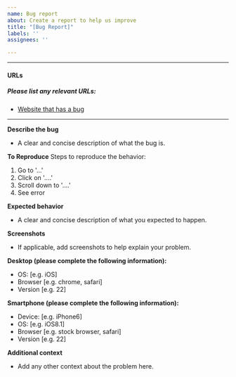 ```yaml
---
name: Bug report
about: Create a report to help us improve
title: "[Bug Report]"
labels: ''
assignees: ''

---
```


---

#### URLs
##### Please list any relevant URLs:
   * [Website that has a bug](#)

---
**Describe the bug**
  * A clear and concise description of what the bug is.

**To Reproduce**
Steps to reproduce the behavior:
  1. Go to '...'
  2. Click on '....'
  3. Scroll down to '....'
  4. See error

**Expected behavior**
  * A clear and concise description of what you expected to happen.

**Screenshots**
 * If applicable, add screenshots to help explain your problem.

**Desktop (please complete the following information):**
 - OS: [e.g. iOS]
 - Browser [e.g. chrome, safari]
 - Version [e.g. 22]

**Smartphone (please complete the following information):**
 - Device: [e.g. iPhone6]
 - OS: [e.g. iOS8.1]
 - Browser [e.g. stock browser, safari]
 - Version [e.g. 22]

**Additional context**
 * Add any other context about the problem here.
